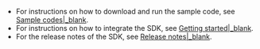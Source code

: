 <div class="mk-hint">


- For instructions on how to download and run the sample code, see [Sample codes\|_blank](!ExpressVideoSDK-DownloadDemo/DownloadDemo).
- For instructions on how to integrate the SDK, see [Getting started\|_blank](!Integration/SDK_Integration).
- For the release notes of the SDK, see [Release notes\|_blank](!ExpressVideoSDK-DownloadSDK/Release_Notes).
</div>














